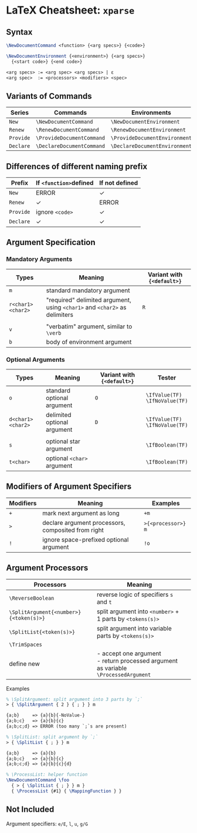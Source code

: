 # LaTeX Cheatsheet: `xparse`

## Syntax

```latex
\NewDocumentCommand <function> {<arg specs>} {<code>}

\NewDocumentEnvironment {<environment>} {<arg specs>}
  {<start code>} {<end code>}

<arg specs> := <arg spec> <arg specs> | ε
<arg spec>  := <processors> <modifiers> <spec>
```

## Variants of Commands

| Series    | Commands                  | Environments                  | Expandable Commands                 |
| --------- | ------------------------- | ----------------------------- | ----------------------------------- |
| `New`     | `\NewDocumentCommand`     | `\NewDocumentEnvironment`     | `\NewExpandableDocumentCommand`     |
| `Renew`   | `\RenewDocumentCommand`   | `\RenewDocumentEnvironment`   | `\RenewExpandableDocumentCommand`   |
| `Provide` | `\ProvideDocumentCommand` | `\ProvideDocumentEnvironment` | `\ProvideExpandableDocumentCommand` |
| `Declare` | `\DeclareDocumentCommand` | `\DeclareDocumentEnvironment` | `\DeclareExpandableDocumentCommand` |

## Differences of different naming prefix

| Prefix    | If `<function>`defined | If not defined |
| --------- | ---------------------- | -------------- |
| `New`     | ERROR                  | ✓              |
| `Renew`   | ✓                      | ERROR          |
| `Provide` | ignore `<code>`        | ✓              |
| `Declare` | ✓                      | ✓              |

## Argument Specification

### Mandatory Arguments

| Types             | Meaning                                                      | Variant with `{<default>}` |
| ----------------- | ------------------------------------------------------------ | -------------------------- |
| `m`               | standard mandatory argument                                  |                            |
| `r<char1><char2>` | "required" delimited argument, using `<char1>` and `<char2>` as delimiters | `R`                        |
|                   |                                                              |                            |
| `v`               | "verbatim" argument, similar to `\verb`                      |                            |
| `b`               | body of environment argument                                 |                            |

### Optional Arguments

| Types             | Meaning                     | Variant with `{<default>}` | Tester                               |
| ----------------- | --------------------------- | -------------------------- | ------------------------------------ |
| `o`               | standard optional argument  | `O`                        | `\IfValue(TF)`<br />`\IfNoValue(TF)` |
| `d<char1><char2>` | delimited optional argument | `D`                        | `\IfValue(TF)`<br />`\IfNoValue(TF)` |
|                   |                             |                            |                                      |
| `s`               | optional star argument      |                            | `\IfBoolean(TF)`                     |
| `t<char>`         | optional `<char>` argument  |                            | `\IfBoolean(TF)`                     |

## Modifiers of Argument Specifiers

| Modifiers | Meaning                                            | Examples           |
| --------- | -------------------------------------------------- | ------------------ |
| `+`       | mark next argument as long                         | `+m`               |
| `>`       | declare argument processors, composited from right | `>{<processor>} m` |
| `!`       | ignore space-prefixed optional argument            | `!o`               |

## Argument Processors

| Processors                             | Meaning                                                      |      |
| -------------------------------------- | ------------------------------------------------------------ | ---- |
| `\ReverseBoolean`                      | reverse logic of specifiers `s` and `t`                      |      |
| `\SplitArgument{<number>}{<token(s)>}` | split argument into `<number>` + 1 parts by `<tokens(s)>`    |      |
| `\SplitList{<token(s)>}`               | split argument into variable parts by `<tokens(s)>`          |      |
| `\TrimSpaces`                          |                                                              |      |
| define new                             | - accept one argument<br />- return processed argument as variable `\ProcessedArgument` |      |

Examples
```latex
% \SplitArgument: split argument into 3 parts by `;`
> { \SplitArgument { 2 } { ; } } m

{a;b}     => {a}{b}{-NoValue-}
{a;b;c}   => {a}{b}{c}
{a;b;c;d} => ERROR (too many `;`s are present)

% \SplitList: split argument by `;`
> { \SplitList { ; } } m

{a;b}     => {a}{b}
{a;b;c}   => {a}{b}{c}
{a;b;c;d} => {a}{b}{c}{d}

% \ProcessList: helper function
\NewDocumentCommand \foo
  { > { \SplitList { ; } } m }
  { \ProcessList {#1} { \MappingFunction } }
```

## Not Included

Argument specifiers: `e/E`, `l`, `u`, `g/G`